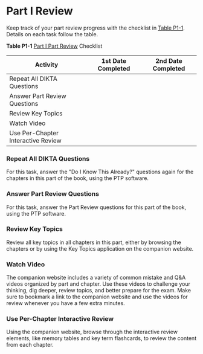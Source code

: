# Part I Review


Keep track of your part review progress with the checklist in [Table P1-1](vol2_part-p01.xhtml#part-p01tab01). Details on each task follow the table.

**Table P1-1** [Part I Part Review](vol2_part-p01.xhtml#part-p01) Checklist

| Activity | 1st Date Completed | 2nd Date Completed |
| --- | --- | --- |
| Repeat All DIKTA Questions |  |  |
| Answer Part Review Questions |  |  |
| Review Key Topics |  |  |
| Watch Video |  |  |
| Use Per-Chapter Interactive Review |  |  |

### Repeat All DIKTA Questions

For this task, answer the "Do I Know This Already?" questions again for the chapters in this part of the book, using the PTP software.

### Answer Part Review Questions

For this task, answer the Part Review questions for this part of the book, using the PTP software.

### Review Key Topics

Review all key topics in all chapters in this part, either by browsing the chapters or by using the Key Topics application on the companion website.

### Watch Video

The companion website includes a variety of common mistake and Q&A videos organized by part and chapter. Use these videos to challenge your thinking, dig deeper, review topics, and better prepare for the exam. Make sure to bookmark a link to the companion website and use the videos for review whenever you have a few extra minutes.

### Use Per-Chapter Interactive Review

Using the companion website, browse through the interactive review elements, like memory tables and key term flashcards, to review the content from each chapter.